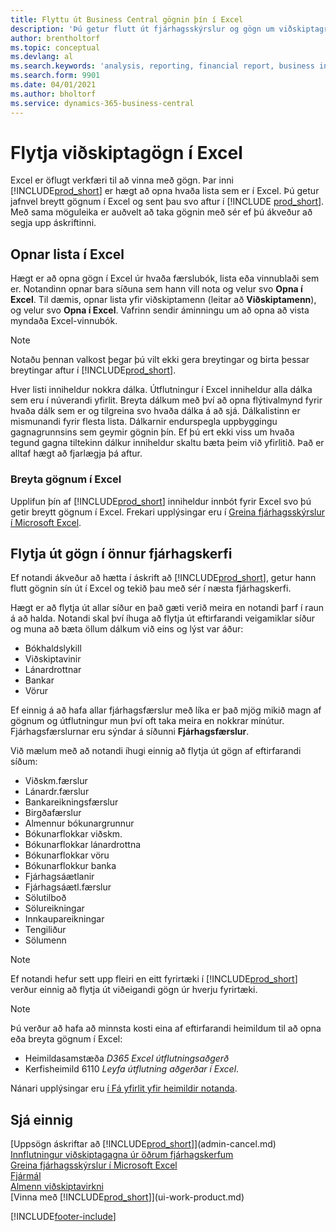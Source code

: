 ```yaml
---
title: Flyttu út Business Central gögnin þín í Excel
description: 'Þú getur flutt út fjárhagsskýrslur og gögn um viðskiptagreind frá Business Central yfir í Excel, eða opnað gögnin í Excel.'
author: brentholtorf
ms.topic: conceptual
ms.devlang: al
ms.search.keywords: 'analysis, reporting, financial report, business intelligence, BI, Excel'
ms.search.form: 9901
ms.date: 04/01/2021
ms.author: bholtorf
ms.service: dynamics-365-business-central
---
```

# Flytja viðskiptagögn í Excel

Excel er öflugt verkfæri til að vinna með gögn. Þar inni [!INCLUDE[prod_short](includes/prod_short.md)] er hægt að opna hvaða lista sem er í Excel. Þú getur jafnvel breytt gögnum í Excel og sent þau svo aftur í [!INCLUDE [prod_short](includes/prod_short.md)]. Með sama möguleika er auðvelt að taka gögnin með sér ef þú ákveður að segja upp áskriftinni.

## Opnar lista í Excel

Hægt er að opna gögn í Excel úr hvaða færslubók, lista eða vinnublaði sem er. Notandinn opnar bara síðuna sem hann vill nota og velur svo **Opna í Excel**. Til dæmis, opnar lista yfir viðskiptamenn (leitar að **Viðskiptamenn**), og velur svo **Opna í Excel**. Vafrinn sendir áminningu um að opna að vista myndaða Excel-vinnubók.  

> [!NOTE]
> Notaðu þennan valkost þegar þú vilt ekki gera breytingar og birta þessar breytingar aftur í [!INCLUDE[prod_short](includes/prod_short.md)].  

Hver listi inniheldur nokkra dálka. Útflutningur í Excel inniheldur alla dálka sem eru í núverandi yfirlit. Breyta dálkum með því að opna flýtivalmynd fyrir hvaða dálk sem er og tilgreina svo hvaða dálka á að sjá. Dálkalistinn er mismunandi fyrir flesta lista. Dálkarnir endurspegla uppbyggingu gagnagrunnsins sem geymir gögnin þín. Ef þú ert ekki viss um hvaða tegund gagna tiltekinn dálkur inniheldur skaltu bæta þeim við yfirlitið. Það er alltaf hægt að fjarlægja þá aftur.  

### Breyta gögnum í Excel

Upplifun þín af [!INCLUDE[prod_short](includes/prod_short.md)] inniheldur innbót fyrir Excel svo þú getir breytt gögnum í Excel. Frekari upplýsingar eru í [Greina fjárhagsskýrslur í Microsoft Excel](finance-analyze-excel.md).  

## Flytja út gögn í önnur fjárhagskerfi

Ef notandi ákveður að hætta í áskrift að [!INCLUDE[prod_short](includes/prod_short.md)], getur hann flutt gögnin sín út í Excel og tekið þau með sér í næsta fjárhagskerfi.  

Hægt er að flytja út allar síður en það gæti verið meira en notandi þarf í raun á að halda. Notandi skal því íhuga að flytja út eftirfarandi veigamiklar síður og muna að bæta öllum dálkum við eins og lýst var áður:  

* Bókhaldslykill  
* Viðskiptavinir  
* Lánardrottnar  
* Bankar  
* Vörur  

Ef einnig á að hafa allar fjárhagsfærslur með líka er það mjög mikið magn af gögnum og útflutningur mun því oft taka meira en nokkrar mínútur. Fjárhagsfærslurnar eru sýndar á síðunni **Fjárhagsfærslur**.  

Við mælum með að notandi íhugi einnig að flytja út gögn af eftirfarandi síðum:  

* Viðskm.færslur  
* Lánardr.færslur  
* Bankareikningsfærslur  
* Birgðafærslur  
* Almennur bókunargrunnur  
* Bókunarflokkar viðskm.  
* Bókunarflokkar lánardrottna  
* Bókunarflokkar vöru  
* Bókunarflokkur banka  
* Fjárhagsáætlanir  
* Fjárhagsáætl.færslur  
* Sölutilboð  
* Sölureikningar  
* Innkaupareikningar  
* Tengiliður  
* Sölumenn  

> [!NOTE]  
> Ef notandi hefur sett upp fleiri en eitt fyrirtæki í [!INCLUDE[prod_short](includes/prod_short.md)] verður einnig að flytja út viðeigandi gögn úr hverju fyrirtæki.

> [!NOTE]
> Þú verður að hafa að minnsta kosti eina af eftirfarandi heimildum til að opna eða breyta gögnum í Excel:
>
> * Heimildasamstæða *D365 Excel útflutningsaðgerð*  
> * Kerfisheimild 6110 *Leyfa útflutning aðgerðar í Excel*.  

Nánari upplýsingar eru [í Fá yfirlit yfir heimildir notanda](ui-define-granular-permissions.md#get-an-overview-of-a-users-permissions).

## Sjá einnig
[Uppsögn áskriftar að [!INCLUDE[prod_short](includes/prod_short.md)]](admin-cancel.md)  
[Innflutningur viðskiptagagna úr öðrum fjárhagskerfum](across-import-data-configuration-packages.md)  
[Greina fjárhagsskýrslur í Microsoft Excel](finance-analyze-excel.md)  
[Fjármál](finance.md)  
[Almenn viðskiptavirkni](ui-across-business-areas.md)  
[Vinna með [!INCLUDE[prod_short](includes/prod_short.md)]](ui-work-product.md)  


[!INCLUDE[footer-include](includes/footer-banner.md)]

